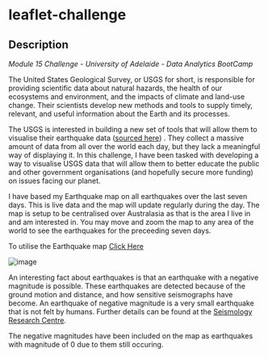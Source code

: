 # leaflet-challenge

## Description
_Module 15 Challenge - University of Adelaide - Data Analytics BootCamp_

The United States Geological Survey, or USGS for short, is responsible for providing scientific data about natural hazards, the health of our ecosystems and environment, and the impacts of climate and land-use change. Their scientists develop new methods and tools to supply timely, relevant, and useful information about the Earth and its processes.

The USGS is interested in building a new set of tools that will allow them to visualise their earthquake data ([sourced here](https://earthquake.usgs.gov/earthquakes/feed/v1.0/geojson.php)) . They collect a massive amount of data from all over the world each day, but they lack a meaningful way of displaying it. In this challenge, I have been tasked with developing a way to visualise USGS data that will allow them to better educate the public and other government organisations (and hopefully secure more funding) on issues facing our planet.

I have based my Earthquake map on all earthquakes over the last seven days.  This is live data and the map will update regularly during the day. The map is setup to be centralised over Australasia as that is the area I live in and am interested in. You may move and zoom the map to any area of the world to see the earthquakes for the preceeding seven days.

To utilise the Earthquake map [Click Here](https://wickedwes78.github.io/leaflet-challenge/)

![image](https://github.com/wickedwes78/leaflet-challenge/assets/127099343/30e50bb5-866e-43d0-8766-a90bd319eac1)


An interesting fact about earthquakes is that an earthquake with a negative magnitude is possible.  These earthquakes are detected because of the ground motion and distance, and how sensitive seismographs have become. An earthquake of negative magnitude is a very small earthquake that is not felt by humans.  Further details can be found at the [Seismology Research Centre](https://www.src.com.au/negative-magnitude-earthquakes/).

The negative magnitudes have been included on the map as earthquakes with magnitude of 0 due to them still occuring.
